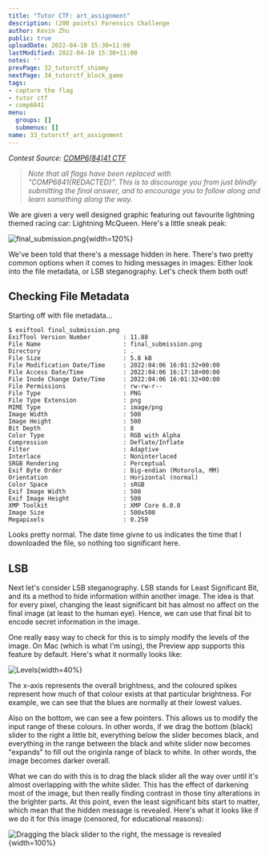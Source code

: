 ```yaml
---
title: "Tutor CTF: art_assignment"
description: (200 points) Forensics Challenge
author: Kevin Zhu
public: true
uploadDate: 2022-04-10 15:30+11:00
lastModified: 2022-04-10 15:30+11:00
notes: ''
prevPage: 32_tutorctf_shimmy
nextPage: 34_tutorctf_block_game
tags:
- capture the flag
- tutor ctf
- comp6841
menu:
  groups: []
  submenus: []
name: 33_tutorctf_art_assignment
---
```


_Contest Source: [COMP6[84]41 CTF](https://www.comp6841.com/challenges)_

> _Note that all flags have been replaced with "COMP6841{REDACTED}". This is to discourage you from just blindly submitting the final answer, and to encourage you to follow along and learn something along the way._

We are given a very well designed graphic featuring out favourite lightning themed racing car: Lightning McQueen. Here's a little sneak peak:

![_`final_submission.png`_](/blog_posts/33_tutorctf_art_assignment/images/final_submission.png){width=120%}

We've been told that there's a message hidden in here. There's two pretty common options when it comes to hiding messages in images: Either look into the file metadata, or LSB steganography. Let's check them both out!

## Checking File Metadata

Starting off with file metadata...

```term
$ exiftool final_submission.png
ExifTool Version Number         : 11.88
File Name                       : final_submission.png
Directory                       : .
File Size                       : 5.8 kB
File Modification Date/Time     : 2022:04:06 16:01:32+00:00
File Access Date/Time           : 2022:04:06 16:17:18+00:00
File Inode Change Date/Time     : 2022:04:06 16:01:32+00:00
File Permissions                : rw-rw-r--
File Type                       : PNG
File Type Extension             : png
MIME Type                       : image/png
Image Width                     : 500
Image Height                    : 500
Bit Depth                       : 8
Color Type                      : RGB with Alpha
Compression                     : Deflate/Inflate
Filter                          : Adaptive
Interlace                       : Noninterlaced
SRGB Rendering                  : Perceptual
Exif Byte Order                 : Big-endian (Motorola, MM)
Orientation                     : Horizontal (normal)
Color Space                     : sRGB
Exif Image Width                : 500
Exif Image Height               : 500
XMP Toolkit                     : XMP Core 6.0.0
Image Size                      : 500x500
Megapixels                      : 0.250
```

Looks pretty normal. The date time givne to us indicates the time that I downloaded the file, so nothing too significant here.

## LSB

Next let's consider LSB steganography. LSB stands for Least Significant Bit, and its a method to hide information within another image. The idea is that for every pixel, changing the least significant bit has almost no affect on the final image (at least to the human eye). Hence, we can use that final bit to encode secret information in the image.

One really easy way to check for this is to simply modify the levels of the image. On Mac (which is what I'm using), the Preview app supports this feature by default. Here's what it normally looks like:

![_Levels_](/blog_posts/33_tutorctf_art_assignment/images/levels.png){width=40%}

The x-axis represents the overall brightness, and the coloured spikes represent how much of that colour exists at that particular brightness.  For example, we can see that the blues are normally at their lowest values.

Also on the bottom, we can see a few pointers. This allows us to modify the input range of these colours. In other words, if we drag the bottom (black) slider to the right a little bit, everything below the slider becomes black, and everything in the range between the black and white slider now becomes "expands" to fill out the originla range of black to white. In other words, the image becomes darker overall.

What we can do with this is to drag the black slider all the way over until it's almost overlapping with the white slider. This has the effect of darkening most of the image, but then really finding contrast in those tiny alterations in the brighter parts. At this point, even the least significant bits start to matter, which mean that the hidden message is revealed. Here's what it looks like if we do it for this image (censored, for educational reasons):

![_Dragging the black slider to the right, the message is revealed_](/blog_posts/33_tutorctf_art_assignment/images/revealed.png){width=100%}


